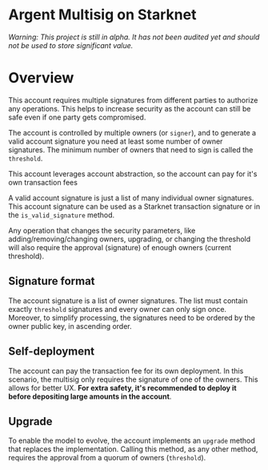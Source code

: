 # Argent Multisig on Starknet

_Warning: This project is still in alpha. It has not been audited yet and should not be used to store significant value._

# Overview

This account requires multiple signatures from different parties to authorize any operations. This helps to increase security as the account can still be safe even if one party gets compromised.

The account is controlled by multiple owners (or `signer`), and to generate a valid account signature you need at least some number of owner signatures. The minimum number of owners that need to sign is called the `threshold`.

This account leverages account abstraction, so the account can pay for it's own transaction fees

A valid account signature is just a list of many individual owner signatures. This account signature can be used as a Starknet transaction signature or in the `is_valid_signature` method.

Any operation that changes the security parameters, like adding/removing/changing owners, upgrading, or changing the threshold will also require the approval (signature) of enough owners (current threshold).

## Signature format

The account signature is a list of owner signatures. The list must contain exactly `threshold` signatures and every owner can only sign once. Moreover, to simplify processing, the signatures need to be ordered by the owner public key, in ascending order.

## Self-deployment

The account can pay the transaction fee for its own deployment. In this scenario, the multisig only requires the signature of one of the owners.
This allows for better UX. **For extra safety, it's recommended to deploy it before depositing large amounts in the account**.


## Upgrade

To enable the model to evolve, the account implements an `upgrade` method that replaces the implementation. Calling this method, as any other method, requires the approval from a quorum of owners (`threshold`).


